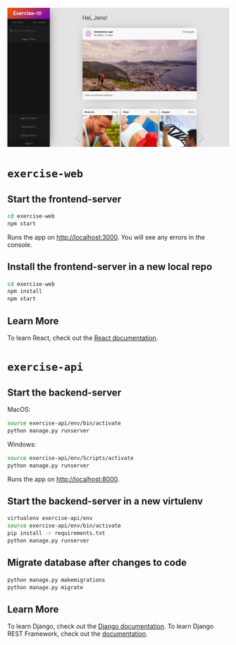 ![Exercise.it](./feed.png)

# `exercise-web`

## Start the frontend-server

```bash
cd exercise-web
npm start
```

Runs the app on [http://localhost:3000](http://localhost:3000).
You will see any errors in the console.

## Install the frontend-server in a new local repo

```bash
cd exercise-web
npm install
npm start
```

## Learn More

To learn React, check out the [React documentation](https://reactjs.org/).

# `exercise-api`

## Start the backend-server

MacOS:
```bash
source exercise-api/env/bin/activate
python manage.py runserver
```

Windows:
```bash
source exercise-api/env/Scripts/activate
python manage.py runserver
```

Runs the app on [http://localhost:8000](http://localhost:8000).

## Start the backend-server in a new virtulenv

```bash
virtualenv exercise-api/env
source exercise-api/env/bin/activate
pip install -r requirements.txt
python manage.py runserver
```

## Migrate database after changes to code

```bash
python manage.py makemigrations
python manage.py migrate
```

## Learn More

To learn Django, check out the [Django documentation](https://docs.djangoproject.com/en/3.0/).
To learn Django REST Framework, check out the [documentation](https://www.django-rest-framework.org/).